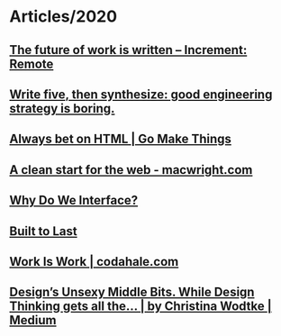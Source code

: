 # Articles/2020

## [The future of work is written – Increment: Remote](https://increment.com/remote/future-of-work-is-written/)

## [Write five, then synthesize: good engineering strategy is boring.](https://lethain.com/good-engineering-strategy-is-boring/)

## [Always bet on HTML | Go Make Things](https://gomakethings.com/always-bet-on-html/)

## [A clean start for the web - macwright.com](https://macwright.com/2020/08/22/clean-starts-for-the-web.html)


## [Why Do We Interface?](https://whydoweinterface.com/)


## [Built to Last](https://logicmag.io/care/built-to-last/)

## [Work Is Work | codahale.com](https://codahale.com/work-is-work/)

## [Design’s Unsexy Middle Bits. While Design Thinking gets all the… | by Christina Wodtke | Medium](https://cwodtke.medium.com/designs-unsexy-middle-bits-a8cc17f0246d)
